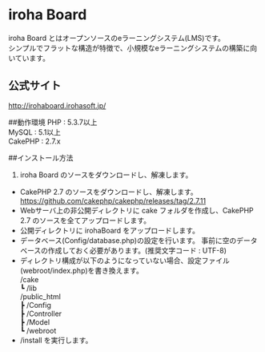 # iroha Board

iroha Board とはオープンソースのeラーニングシステム(LMS)です。  
シンプルでフラットな構造が特徴で、小規模なeラーニングシステムの構築に向いています。  

## 公式サイト
http://irohaboard.irohasoft.jp/

##動作環境
PHP : 5.3.7以上  
MySQL : 5.1以上  
CakePHP : 2.7.x  

##インストール方法
1. iroha Board のソースをダウンロードし、解凍します。
* CakePHP 2.7 のソースをダウンロードし、解凍します。  
https://github.com/cakephp/cakephp/releases/tag/2.7.11
* Webサーバ上の非公開ディレクトリに cake フォルダを作成し、CakePHP 2.7 のソースを全てアップロードします。
* 公開ディレクトリに irohaBoard をアップロードします。
* データベース(Config/database.php)の設定を行います。
  事前に空のデータベースの作成しておく必要があります。(推奨文字コード : UTF-8)  
* ディレクトリ構成が以下のようになっていない場合、設定ファイル(webroot/index.php)を書き換えます。  
/cake  
┗ /lib  
/public_html  
┣ /Config  
┣ /Controller  
┣ /Model  
┗ /webroot  
* /install を実行します。

  
